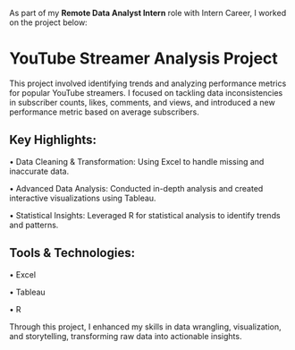 As part of my **Remote Data Analyst Intern** role with Intern Career, I worked on the project below:

# YouTube Streamer Analysis Project
This project involved identifying trends and analyzing performance metrics for popular YouTube streamers. 
I focused on tackling data inconsistencies in subscriber counts, likes, comments, and views, and introduced a new performance metric based on average subscribers.

## Key Highlights:

• Data Cleaning & Transformation: Using Excel to handle missing and inaccurate data.

• Advanced Data Analysis: Conducted in-depth analysis and created interactive visualizations using Tableau.

• Statistical Insights: Leveraged R for statistical analysis to identify trends and patterns.

## Tools & Technologies:
• Excel

• Tableau

• R

Through this project, I enhanced my skills in data wrangling, visualization, and storytelling, transforming raw data into actionable insights. 
